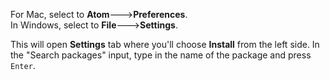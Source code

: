 For Mac, select to **Atom**🡒**Preferences**.  
In Windows, select to **File**🡒**Settings**. 

This will open **Settings** tab where you'll choose **Install** from the left side.
In the "Search packages" input, type in the name of the package and press `Enter`.

